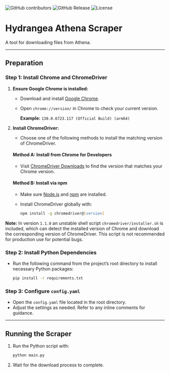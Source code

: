 ![GitHub contributors](https://img.shields.io/github/contributors/Zeyu-Xie/Hydrangea-Athena-Scraper)
![GitHub Release](https://img.shields.io/github/v/release/Zeyu-Xie/Hydrangea-Athena-Scraper)
![License](https://img.shields.io/github/license/Zeyu-Xie/Hydrangea-Athena-Scraper) 

# Hydrangea Athena Scraper

A tool for downloading files from Athena.

---

## Preparation

### Step 1: Install Chrome and ChromeDriver

1. **Ensure Google Chrome is installed:**

   - Download and install [Google Chrome](https://www.google.com/chrome/).
   - Open `chrome://version/` in Chrome to check your current version.

     **Example:** `130.0.6723.117 (Official Build) (arm64)`

2. **Install ChromeDriver:**

   - Choose one of the following methods to install the matching version of ChromeDriver.

   #### Method A: Install from Chrome for Developers

   - Visit [ChromeDriver Downloads](https://developer.chrome.com/docs/chromedriver/downloads) to find the version that matches your Chrome version.

   #### Method B: Install via npm

   - Make sure [Node.js](https://nodejs.org) and [npm](https://www.npmjs.com) are installed.
   
   - Install ChromeDriver globally with:
     ```zsh
     npm install -g chromedriver@[version]

**Note:** In version `1.1.0` an unstable shell script `chromedriver/installer.sh` is included, which can detect the installed version of Chrome and download the corresponding version of ChromeDriver. This script is not recommended for production use for potential bugs.

### Step 2: Install Python Dependencies

- Run the following command from the project’s root directory to install necessary Python packages:
  ```zsh
  pip install -r requirements.txt
  ```

### Step 3: Configure `config.yaml`

- Open the `config.yaml` file located in the root directory.
- Adjust the settings as needed. Refer to any inline comments for guidance.

---

## Running the Scraper

1. Run the Python script with:
   ```zsh
   python main.py
   ```
2. Wait for the download process to complete.
